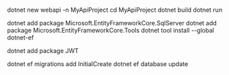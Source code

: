dotnet new webapi -n MyApiProject
cd MyApiProject
dotnet build
dotnet run

dotnet add package Microsoft.EntityFrameworkCore.SqlServer
dotnet add package Microsoft.EntityFrameworkCore.Tools
dotnet tool install --global dotnet-ef

dotnet add package JWT 

dotnet ef migrations add InitialCreate
dotnet ef database update


